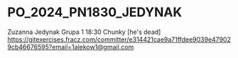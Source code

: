 # PO_2024_PN1830_JEDYNAK
Zuzanna Jedynak
Grupa 1 18:30
Chunky [he's dead]
https://gitexercises.fracz.com/committer/e314421cae9a71ffdee9039e479029cb46676595?email=1alekow1@gmail.com
